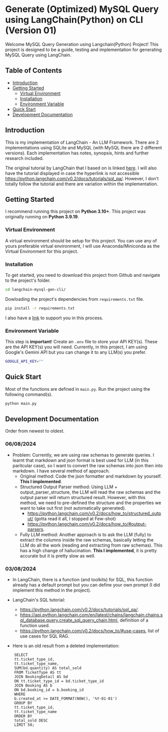 # Generate (Optimized) MySQL Query using LangChain(Python) on CLI (Version 01)

Welcome MySQL Query Generation using Langchain(Python) Project! This project is designed to be a guide, testing and implementation for generating MySQL Query using LangChain.

## Table of Contents

- [Introduction](#introduction)
- [Getting Started](#getting-started)
  - [Virtual Environment](Virtual-Environment)
  - [Installation](#installation)
  - [Environment Variable](#Environment-Variable)
- [Quick Start](#Quick-Start)
- [Development Documentation](#development-documentation)

## Introduction

This is my implementation of LangChain - An LLM Framework. There are 2 implementations using SQLite and MySQL (with MySQL there are 2 different versions). Each implementation has notes, synopsis, hints and further research included.

The original tutorial by LangChain that I based on is linked [here](https://python.langchain.com/v0.2/docs/tutorials/sql_qa/). I will also have the tutorial displayed in case the hyperlink is not accessible https://python.langchain.com/v0.2/docs/tutorials/sql_qa/. However, I don't totally follow the tutorial and there are variation within the implementation.

## Getting Started

I recommend running this project on **Python 3.10+**. This project was originally running on **Python 3.9.19**.

### Virtual Environment

A virtual environment should be setup for this project. You can use any of yours preferable virtual environment, I will use Anaconda/Miniconda as the Virtual Environment for this project.

### Installation

To get started, you need to download this project from Github and navigate to the project's folder.

```sh
cd langchain-mysql-gen-cli/
```

Dowloading the project's dependencies from `requirements.txt` file.

```sh
pip install -r requirements.txt
```

I also have a [link](https://chatgpt.com/share/757c50b4-f574-48d0-a04d-c955d100aeab) to support you in this process.

### Environment Variable

This step is **important**! Create an `.env` file to store your API KEY(s). These are the API KEY(s) you will need. Currently, in this project, I am using Google's Gemini API but you can change it to any LLM(s) you prefer.

```sh
GOOGLE_API_KEY=""
```

## Quick Start

Most of the functions are defined in `main.py`. Run the project using the following command(s).

```sh
python main.py
```

## Development Documentation

Order from newest to oldest.

### 06/08/2024

- Problem: Currently, we are using raw schemas to generate queries. I learnt that markdown and json format is best used for LLM (in this
paritcular case), so I want to convert the raw schemas into json then into markdown. I have several method of approach.
    - Original method: Code the json formatter and markdown by yourself. **This I implemented**.
    - Structured Output Parser method: Using LLM + output_parser_structure, the LLM will read the raw schemas and the output parser will return structured result. However, with this method, we need to pre-defined the structure and the properties we want to take out first (not automatically generated). 
        - https://python.langchain.com/v0.2/docs/how_to/structured_output/ (gotta read it all, I stopped at Few-shot)
        - https://python.langchain.com/v0.2/docs/how_to/#output-parsers.
    - Fully LLM method: Another approach is to ask the LLM (fully) to extract the columns inside the raw schemas, basically letting the LLM do  all the work (reading and extracting from raw schemas). This has a high change of hallucination. **This I implemented**, it is pretty accurate but it is pretty slow as well.

### 03/08/2024

- In LangChain, there is a function (and toolkits) for SQL, this function already has a default prompt but you can define your own prompt (I did implement this method in the project).

- LangChain's SQL tutorial:
  - https://python.langchain.com/v0.2/docs/tutorials/sql_qa/.
  - https://api.python.langchain.com/en/latest/chains/langchain.chains.sql_database.query.create_sql_query_chain.html, definition of a function used.
  - https://python.langchain.com/v0.2/docs/how_to/#use-cases, list of use cases for SQL RAG.

- Here is an old result from a deleted implementation:
```mysql
    SELECT
    tt.ticket_type_id,
    tt.ticket_type_name,
    SUM(bd.quantity) AS total_sold
    FROM TicketType AS tt
    JOIN BookingDetail AS bd
    ON tt.ticket_type_id = bd.ticket_type_id
    JOIN Booking AS b
    ON bd.booking_id = b.booking_id
    WHERE
    b.created_at >= DATE_FORMAT(NOW(), '%Y-01-01')
    GROUP BY
    tt.ticket_type_id,
    tt.ticket_type_name
    ORDER BY
    total_sold DESC
    LIMIT 50;
```

